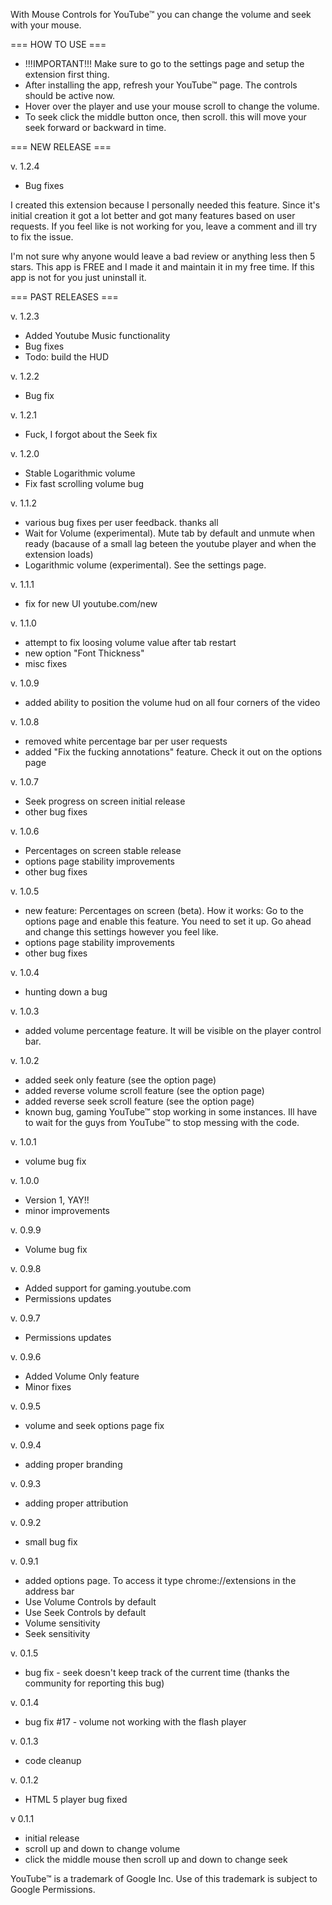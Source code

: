 With Mouse Controls for YouTube™ you can change the volume and seek with your mouse.

=== HOW TO USE ===
  * !!!IMPORTANT!!! Make sure to go to the settings page and setup the extension first thing.
  * After installing the app, refresh your YouTube™ page. The controls should be active now. 
  * Hover over the player and use your mouse scroll to change the volume.
  * To seek click the middle button once, then scroll. this will move your seek forward or backward in time.

=== NEW RELEASE ===

v. 1.2.4
 - Bug fixes

I created this extension because I personally needed this feature. Since it's initial creation it got a lot better and got many features based on user requests. 
If you feel like is not working for you, leave a comment and ill try to fix the issue.

I'm not sure why anyone would leave a bad review or anything less then 5 stars. This app is FREE and I made it and maintain it in my free time. If this app is not for you just uninstall it.

=== PAST RELEASES ===

v. 1.2.3
 - Added Youtube Music functionality
 - Bug fixes
 - Todo: build the HUD
 
v. 1.2.2
 - Bug fix
 
v. 1.2.1
 - Fuck, I forgot about the Seek fix
 
v. 1.2.0
 - Stable Logarithmic volume
 - Fix fast scrolling volume bug
 
v. 1.1.2
 - various bug fixes per user feedback. thanks all
 - Wait for Volume (experimental). Mute tab by default and unmute when ready (bacause of a small lag beteen the youtube player and when the extension loads)
 - Logarithmic volume (experimental). See the settings page.

v. 1.1.1
- fix for new UI youtube.com/new

v. 1.1.0
- attempt to fix loosing volume value after tab restart
- new option "Font Thickness"
- misc fixes

v. 1.0.9
- added ability to position the volume hud on all four corners of the video

v. 1.0.8
- removed white percentage bar per user requests
- added "Fix the fucking annotations" feature. Check it out on the options page

v. 1.0.7
- Seek progress on screen initial release
- other bug fixes

v. 1.0.6
- Percentages on screen stable release
- options page stability improvements
- other bug fixes

v. 1.0.5
- new feature: Percentages on screen (beta).
   How it works: Go to the options page and enable this feature. You need to set it up. Go ahead and change this settings however you feel like.
- options page stability improvements
- other bug fixes

v. 1.0.4
- hunting down a bug

v. 1.0.3
- added volume percentage feature. It will be visible on the player control bar.

v. 1.0.2
- added seek only feature (see the option page)
- added reverse volume scroll feature (see the option page)
- added reverse seek scroll feature (see the option page)
- known bug, gaming YouTube™ stop working in some instances. Ill have to wait for the guys from YouTube™ to stop messing with the code.

v. 1.0.1
- volume bug fix

v. 1.0.0
- Version 1, YAY!!
- minor improvements

v. 0.9.9
- Volume bug fix

v. 0.9.8
- Added support for gaming.youtube.com
- Permissions updates

v. 0.9.7
- Permissions updates

v. 0.9.6
- Added Volume Only feature
- Minor fixes

v. 0.9.5
- volume and seek options page fix

v. 0.9.4
- adding proper branding

v. 0.9.3
- adding proper attribution

v. 0.9.2
- small bug fix

v. 0.9.1
- added options page. To access it type chrome://extensions in the address bar
- Use Volume Controls by default
- Use Seek Controls by default
- Volume sensitivity
- Seek sensitivity

v. 0.1.5
- bug fix - seek doesn't keep track of the current time
(thanks the community for reporting this bug)

v. 0.1.4
- bug fix #17 - volume not working with the flash player 

v. 0.1.3
- code cleanup

v. 0.1.2
- HTML 5 player bug fixed

v 0.1.1
- initial release
- scroll up and down to change volume
- click the middle mouse then scroll up and down to change seek

YouTube™ is a trademark of Google Inc. Use of this trademark is subject to Google Permissions.
